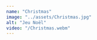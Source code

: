 ```yaml
---
name: "Christmas"
image: "../assets/Christmas.jpg"
alt: "Jeu Noël"
video: "/Christmas.webm"
---
```

